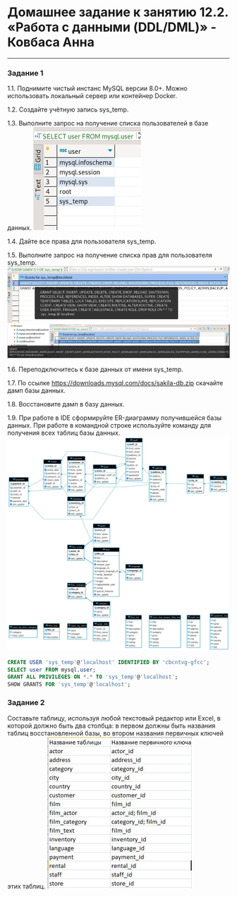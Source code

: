 # Домашнее задание к занятию 12.2. «Работа с данными (DDL/DML)» - Ковбаса Анна

---

### Задание 1
1.1. Поднимите чистый инстанс MySQL версии 8.0+. Можно использовать локальный сервер или контейнер Docker.

1.2. Создайте учётную запись sys_temp. 

1.3. Выполните запрос на получение списка пользователей в базе данных. 
![1-1](https://github.com/kovbasaad/12-2-homework/blob/main/img/1-1.JPG)

1.4. Дайте все права для пользователя sys_temp. 

1.5. Выполните запрос на получение списка прав для пользователя sys_temp. 
![1-2](https://github.com/kovbasaad/12-2-homework/blob/main/img/1-2.JPG)
![1-3](https://github.com/kovbasaad/12-2-homework/blob/main/img/1-3.JPG)

1.6. Переподключитесь к базе данных от имени sys_temp.

1.7. По ссылке https://downloads.mysql.com/docs/sakila-db.zip скачайте дамп базы данных.

1.8. Восстановите дамп в базу данных.

1.9. При работе в IDE сформируйте ER-диаграмму получившейся базы данных. При работе в командной строке используйте команду для получения всех таблиц базы данных.
![1-4](https://github.com/kovbasaad/12-2-homework/blob/main/img/photo1674996577.jpeg)

```sql
CREATE USER 'sys_temp'@'localhost' IDENTIFIED BY 'cbcntvg-gfcc';
SELECT user FROM mysql.user;
GRANT ALL PRIVILEGES ON *.* TO 'sys_temp'@'localhost';
SHOW GRANTS FOR 'sys_temp'@'localhost';
```


### Задание 2
Составьте таблицу, используя любой текстовый редактор или Excel, в которой должно быть два столбца: в первом должны быть названия таблиц восстановленной базы, во втором названия первичных ключей этих таблиц. 
![2-1](https://github.com/kovbasaad/12-2-homework/blob/main/img/2-1.JPG)
